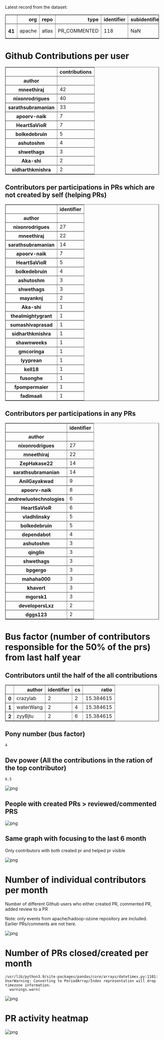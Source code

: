 Latest record from the dataset:




<div>
<table border="1" class="dataframe">
  <thead>
    <tr style="text-align: right;">
      <th></th>
      <th>org</th>
      <th>repo</th>
      <th>type</th>
      <th>identifier</th>
      <th>subidentifier</th>
      <th>date</th>
      <th>author</th>
      <th>owner</th>
      <th>project</th>
    </tr>
  </thead>
  <tbody>
    <tr>
      <th>41</th>
      <td>apache</td>
      <td>atlas</td>
      <td>PR_COMMENTED</td>
      <td>118</td>
      <td>NaN</td>
      <td>2021-01-28 19:02:45+00:00</td>
      <td>sarathsubramanian</td>
      <td>bmaidics</td>
      <td>atlas</td>
    </tr>
  </tbody>
</table>
</div>



# Github Contributions per user





<div>
<table border="1" class="dataframe">
  <thead>
    <tr style="text-align: right;">
      <th></th>
      <th>contributions</th>
    </tr>
    <tr>
      <th>author</th>
      <th></th>
    </tr>
  </thead>
  <tbody>
    <tr>
      <th>mneethiraj</th>
      <td>42</td>
    </tr>
    <tr>
      <th>nixonrodrigues</th>
      <td>40</td>
    </tr>
    <tr>
      <th>sarathsubramanian</th>
      <td>33</td>
    </tr>
    <tr>
      <th>apoorv-naik</th>
      <td>7</td>
    </tr>
    <tr>
      <th>HeartSaVioR</th>
      <td>7</td>
    </tr>
    <tr>
      <th>bolkedebruin</th>
      <td>5</td>
    </tr>
    <tr>
      <th>ashutoshm</th>
      <td>4</td>
    </tr>
    <tr>
      <th>shwethags</th>
      <td>3</td>
    </tr>
    <tr>
      <th>Aka-shi</th>
      <td>2</td>
    </tr>
    <tr>
      <th>sidharthkmishra</th>
      <td>2</td>
    </tr>
  </tbody>
</table>
</div>



## Contributors per participations in PRs which are not created by self (helping PRs)




<div>
<table border="1" class="dataframe">
  <thead>
    <tr style="text-align: right;">
      <th></th>
      <th>identifier</th>
    </tr>
    <tr>
      <th>author</th>
      <th></th>
    </tr>
  </thead>
  <tbody>
    <tr>
      <th>nixonrodrigues</th>
      <td>27</td>
    </tr>
    <tr>
      <th>mneethiraj</th>
      <td>22</td>
    </tr>
    <tr>
      <th>sarathsubramanian</th>
      <td>14</td>
    </tr>
    <tr>
      <th>apoorv-naik</th>
      <td>7</td>
    </tr>
    <tr>
      <th>HeartSaVioR</th>
      <td>5</td>
    </tr>
    <tr>
      <th>bolkedebruin</th>
      <td>4</td>
    </tr>
    <tr>
      <th>ashutoshm</th>
      <td>3</td>
    </tr>
    <tr>
      <th>shwethags</th>
      <td>3</td>
    </tr>
    <tr>
      <th>mayanknj</th>
      <td>2</td>
    </tr>
    <tr>
      <th>Aka-shi</th>
      <td>1</td>
    </tr>
    <tr>
      <th>thealmightygrant</th>
      <td>1</td>
    </tr>
    <tr>
      <th>sumashivaprasad</th>
      <td>1</td>
    </tr>
    <tr>
      <th>sidharthkmishra</th>
      <td>1</td>
    </tr>
    <tr>
      <th>shawnweeks</th>
      <td>1</td>
    </tr>
    <tr>
      <th>gmcoringa</th>
      <td>1</td>
    </tr>
    <tr>
      <th>lyyprean</th>
      <td>1</td>
    </tr>
    <tr>
      <th>kell18</th>
      <td>1</td>
    </tr>
    <tr>
      <th>fusonghe</th>
      <td>1</td>
    </tr>
    <tr>
      <th>fpompermaier</th>
      <td>1</td>
    </tr>
    <tr>
      <th>fadimaali</th>
      <td>1</td>
    </tr>
  </tbody>
</table>
</div>



## Contributors per participations in any PRs




<div>
<table border="1" class="dataframe">
  <thead>
    <tr style="text-align: right;">
      <th></th>
      <th>identifier</th>
    </tr>
    <tr>
      <th>author</th>
      <th></th>
    </tr>
  </thead>
  <tbody>
    <tr>
      <th>nixonrodrigues</th>
      <td>27</td>
    </tr>
    <tr>
      <th>mneethiraj</th>
      <td>22</td>
    </tr>
    <tr>
      <th>ZepHakase22</th>
      <td>14</td>
    </tr>
    <tr>
      <th>sarathsubramanian</th>
      <td>14</td>
    </tr>
    <tr>
      <th>AnilGayakwad</th>
      <td>9</td>
    </tr>
    <tr>
      <th>apoorv-naik</th>
      <td>8</td>
    </tr>
    <tr>
      <th>andrewluotechnologies</th>
      <td>6</td>
    </tr>
    <tr>
      <th>HeartSaVioR</th>
      <td>6</td>
    </tr>
    <tr>
      <th>vladhlinsky</th>
      <td>5</td>
    </tr>
    <tr>
      <th>bolkedebruin</th>
      <td>5</td>
    </tr>
    <tr>
      <th>dependabot</th>
      <td>4</td>
    </tr>
    <tr>
      <th>ashutoshm</th>
      <td>3</td>
    </tr>
    <tr>
      <th>qinglin</th>
      <td>3</td>
    </tr>
    <tr>
      <th>shwethags</th>
      <td>3</td>
    </tr>
    <tr>
      <th>bpgergo</th>
      <td>3</td>
    </tr>
    <tr>
      <th>mahaha000</th>
      <td>3</td>
    </tr>
    <tr>
      <th>khavert</th>
      <td>3</td>
    </tr>
    <tr>
      <th>mgorsk1</th>
      <td>3</td>
    </tr>
    <tr>
      <th>developersLxz</th>
      <td>2</td>
    </tr>
    <tr>
      <th>dggs123</th>
      <td>2</td>
    </tr>
  </tbody>
</table>
</div>



# Bus factor (number of contributors responsible for the 50% of the prs) from last half year

## Contributors until the half of the all contributions




<div>
<table border="1" class="dataframe">
  <thead>
    <tr style="text-align: right;">
      <th></th>
      <th>author</th>
      <th>identifier</th>
      <th>cs</th>
      <th>ratio</th>
    </tr>
  </thead>
  <tbody>
    <tr>
      <th>0</th>
      <td>crazylab</td>
      <td>2</td>
      <td>2</td>
      <td>15.384615</td>
    </tr>
    <tr>
      <th>1</th>
      <td>waterWang</td>
      <td>2</td>
      <td>4</td>
      <td>15.384615</td>
    </tr>
    <tr>
      <th>2</th>
      <td>zyyBjtu</td>
      <td>2</td>
      <td>6</td>
      <td>15.384615</td>
    </tr>
  </tbody>
</table>
</div>



## Pony number (bus factor)




    4



## Dev power (All the contributions in the ration of the top contributor)




    6.5




    
![png](github-contributions_files/github-contributions_18_0.png)
    


## People with created PRs > reviewed/commented PRS


    
![png](github-contributions_files/github-contributions_21_0.png)
    


## Same graph with focusing to the last 6 month

Only contributors with both created pr and helped pr visible


    
![png](github-contributions_files/github-contributions_25_0.png)
    


# Number of individual contributors per month

Number of different Github users who either created PR, commented PR, added review to a PR

Note: only events from apache/hadoop-ozone repository are included. Earlier PRs/comments are not here.


    
![png](github-contributions_files/github-contributions_28_0.png)
    


# Number of PRs closed/created per month

    /usr/lib/python3.9/site-packages/pandas/core/arrays/datetimes.py:1101: UserWarning: Converting to PeriodArray/Index representation will drop timezone information.
      warnings.warn(



    
![png](github-contributions_files/github-contributions_31_0.png)
    


# PR activity heatmap


    
![png](github-contributions_files/github-contributions_34_0.png)
    

